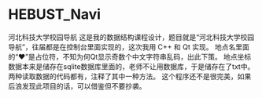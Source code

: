 # HEBUST_Navi
河北科技大学校园导航
这是我的数据结构课程设计，题目就是“河北科技大学校园导航”，往届都是在控制台里面实现的，这次我用 C++ 和 Qt 实现。
地点名里面的“♥”是占位符，不知为何Qt显示奇数个中文字符串乱码，出此下策。
地点坐标数据本来是储存在sqlite数据库里面的，老师不让用数据库，于是储存在了txt中。两种读取数据的代码都有，注释了其中一种方法。
这个程序还不是很完美，如果后浪发现此项目的话，可以借鉴但不要抄袭。
